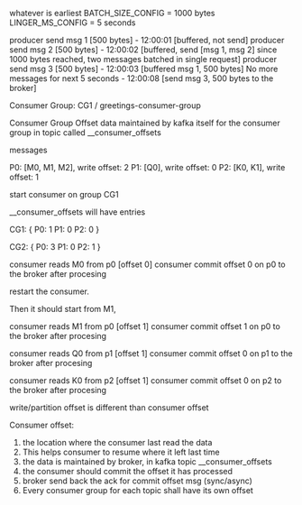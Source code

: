 whatever is earliest
BATCH_SIZE_CONFIG = 1000 bytes
LINGER_MS_CONFIG = 5 seconds

producer send msg 1 [500 bytes] - 12:00:01 [buffered, not send]
producer send msg 2 [500 bytes] - 12:00:02 [buffered, send [msg 1, msg 2] since 1000 bytes reached, two messages batched in single request]
producer send msg 3 [500 bytes] - 12:00:03 [buffered msg 1, 500 bytes]
No more messages for next 5 seconds
                                - 12:00:08 [send msg 3, 500 bytes to the broker]


Consumer Group: CG1 / greetings-consumer-group

Consumer Group Offset data maintained by kafka itself for the consumer group
 in topic called __consumer_offsets
 
messages

P0: [M0, M1, M2], write offset: 2
P1: [Q0],  write offset: 0
P2: [K0, K1],  write offset: 1

start consumer on group CG1

__consumer_offsets will have entries

CG1: {
    P0: 1
    P1: 0
    P2: 0
}

CG2: {
    P0: 3
    P1: 0
    P2: 1
}


consumer reads M0 from p0 [offset 0]
consumer commit offset 0 on p0 to the broker after procesing

restart the consumer.

Then it should start from M1,

consumer reads M1 from p0 [offset 1]
consumer commit offset 1 on p0 to the broker after procesing


consumer reads Q0 from p1 [offset 1]
consumer commit offset 0 on p1 to the broker after procesing


consumer reads K0 from p2 [offset 1]
consumer commit offset 0 on p2 to the broker after procesing


write/partition offset is different than consumer offset

Consumer offset: 
  1. the location where the consumer last read the data
  2. This helps consumer to resume where it left last time
  3. the data is maintained by broker, in kafka topic __consumer_offsets
  4. the consumer should commit the offset it has processed
  5. broker send back the ack for commit offset msg (sync/async)
  6. Every consumer group for each topic shall have its own offset
  
  